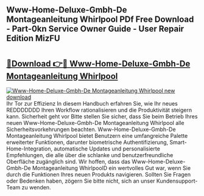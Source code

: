 ## Www-Home-Deluxe-Gmbh-De Montageanleitung Whirlpool PDf Free Download - Part-0kn Service Owner Guide - User Repair Edition MizFU

# <h2><a href="http://df8hd6i.blite.top/?on=Www-Home-Deluxe-Gmbh-De+Montageanleitung+Whirlpool">🔗Download 👉🔴 Www-Home-Deluxe-Gmbh-De Montageanleitung Whirlpool</a></h2>

[![Www-Home-Deluxe-Gmbh-De Montageanleitung Whirlpool new download](https://i.imgur.com/lujVjoI.png)](http://df8hd6i.blite.top/?on=Www-Home-Deluxe-Gmbh-De+Montageanleitung+Whirlpool)
Ihr Tor zur Effizienz In diesem Handbuch erfahren Sie, wie Ihr neues REDDDDDDD Ihren Workflow rationalisieren und die Produktivität steigern kann. Sicherheit geht vor Bitte stellen Sie sicher, dass Sie beim Betrieb Ihres neuen Www-Home-Deluxe-Gmbh-De Montageanleitung Whirlpool alle Sicherheitsvorkehrungen beachten. Www-Home-Deluxe-Gmbh-De Montageanleitung Whirlpool bietet Benutzern eine umfangreiche Palette erweiterter Funktionen, darunter biometrische Authentifizierung, Smart-Home-Integration, automatische Updates und personalisierte Empfehlungen, die alle über die schlanke und benutzerfreundliche Oberfläche zugänglich sind. Wir hoffen, dass das Www-Home-Deluxe-Gmbh-De Montageanleitung WhirlpoolD ein wertvolles Gut war, wenn Sie durch die Funktionen Ihres neuen Produkts navigieren. Sollten Sie Fragen oder Bedenken haben, zögern Sie bitte nicht, sich an unser Kundensupport-Team zu wenden.
